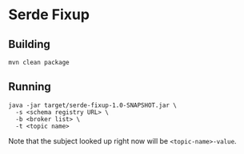 # Serde Fixup

## Building

```shell
mvn clean package
```

## Running

```shell
java -jar target/serde-fixup-1.0-SNAPSHOT.jar \ 
  -s <schema registry URL> \
  -b <broker list> \
  -t <topic name>
```

Note that the subject looked up right now will be `<topic-name>-value`.
